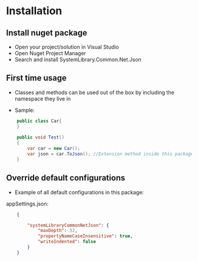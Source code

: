 ﻿# Installation

## Install nuget package

* Open your project/solution in Visual Studio
* Open Nuget Project Manager
* Search and install SystemLibrary.Common.Net.Json

## First time usage

- Classes and methods can be used out of the box by including the namespace they live in

- Sample:
```csharp  
	public class Car{
	}
	
	public void Test() 
	{
		var car = new Car();
		var json = car.ToJson(); //Extension method inside this package
	}
```

## Override default configurations
* Example of all default configurations in this package:

appSettings.json:
```json  
	{

		"systemLibraryCommonNetJson": {
			"maxDepth": 32,
			"propertyNameCaseInsensitive": true,
			"writeIndented": false
		}
	}
```  
